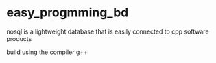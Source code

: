 # easy_progmming_bd
nosql is a lightweight database that is easily connected to cpp software products

build using the compiler g++
